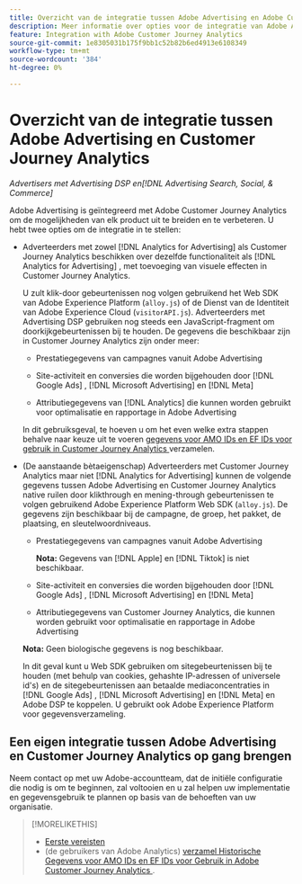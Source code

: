 ```yaml
---
title: Overzicht van de integratie tussen Adobe Advertising en Adobe Customer Journey Analytics
description: Meer informatie over opties voor de integratie van Adobe Advertising met Adobe Customer Journey Analytics.
feature: Integration with Adobe Customer Journey Analytics
source-git-commit: 1e8305031b175f9bb1c52b82b6ed4913e6108349
workflow-type: tm+mt
source-wordcount: '384'
ht-degree: 0%

---
```


# Overzicht van de integratie tussen Adobe Advertising en Customer Journey Analytics

<!-- title? If I change, change refs throughout -->

*Advertisers met Advertising DSP en[!DNL Advertising Search, Social, & Commerce]*

Adobe Advertising is geïntegreerd met Adobe Customer Journey Analytics om de mogelijkheden van elk product uit te breiden en te verbeteren. U hebt twee opties om de integratie in te stellen:

* Adverteerders met zowel [!DNL Analytics for Advertising] als Customer Journey Analytics beschikken over dezelfde functionaliteit als [!DNL Analytics for Advertising] , met toevoeging van visuele effecten in Customer Journey Analytics.

  U zult klik-door gebeurtenissen nog volgen gebruikend het Web SDK van Adobe Experience Platform (`alloy.js`) of de Dienst van de Identiteit van Adobe Experience Cloud (`visitorAPI.js`). Adverteerders met Advertising DSP gebruiken nog steeds een JavaScript-fragment om doorkijkgebeurtenissen bij te houden. De gegevens die beschikbaar zijn in Customer Journey Analytics zijn onder meer:

   * Prestatiegegevens van campagnes vanuit Adobe Advertising

   * Site-activiteit en conversies die worden bijgehouden door [!DNL Google Ads] , [!DNL Microsoft Advertising] en [!DNL Meta]

   * Attributiegegevens van [!DNL Analytics] die kunnen worden gebruikt voor optimalisatie en rapportage in Adobe Advertising

  In dit gebruiksgeval, te hoeven u om het even welke extra stappen behalve naar keuze uit te voeren [ gegevens voor AMO IDs en EF IDs voor gebruik in Customer Journey Analytics ](/help/integrations/analytics/rvars-to-evars.md) verzamelen.

* (De aanstaande bètaeigenschap) Adverteerders met Customer Journey Analytics maar niet [!DNL Analytics for Advertising] kunnen de volgende gegevens tussen Adobe Advertising en Customer Journey Analytics native ruilen door klikthrough en mening-through gebeurtenissen te volgen gebruikend Adobe Experience Platform Web SDK (`alloy.js`). De gegevens zijn beschikbaar bij de campagne, de groep, het pakket, de plaatsing, en sleutelwoordniveaus.

   * Prestatiegegevens van campagnes vanuit Adobe Advertising

     **Nota:** Gegevens van [!DNL Apple] en [!DNL Tiktok] is niet beschikbaar.

   * Site-activiteit en conversies die worden bijgehouden door [!DNL Google Ads] , [!DNL Microsoft Advertising] en [!DNL Meta]

   * Attributiegegevens van Customer Journey Analytics, die kunnen worden gebruikt voor optimalisatie en rapportage in Adobe Advertising

  **Nota:** Geen biologische gegevens is nog beschikbaar.<!-- Does that belong somewhere up above? -->

  In dit geval kunt u Web SDK gebruiken om sitegebeurtenissen bij te houden (met behulp van cookies, gehashte IP-adressen of universele id&#39;s) en de sitegebeurtenissen aan betaalde mediaconcentraties in [!DNL Google Ads] , [!DNL Microsoft Advertising] en [!DNL Meta] en Adobe DSP te koppelen. U gebruikt ook Adobe Experience Platform voor gegevensverzameling.

## Een eigen integratie tussen Adobe Advertising en Customer Journey Analytics op gang brengen

Neem contact op met uw Adobe-accountteam, dat de initiële configuratie die nodig is om te beginnen, zal voltooien en u zal helpen uw implementatie en gegevensgebruik te plannen op basis van de behoeften van uw organisatie.

>[!MORELIKETHIS]
>
>* [ Eerste vereisten ](prerequisites.md)
>* (de gebruikers van Adobe Analytics) [ verzamel Historische Gegevens voor AMO IDs en EF IDs voor Gebruik in Adobe Customer Journey Analytics ](/help/integrations/analytics/rvars-to-evars.md).
